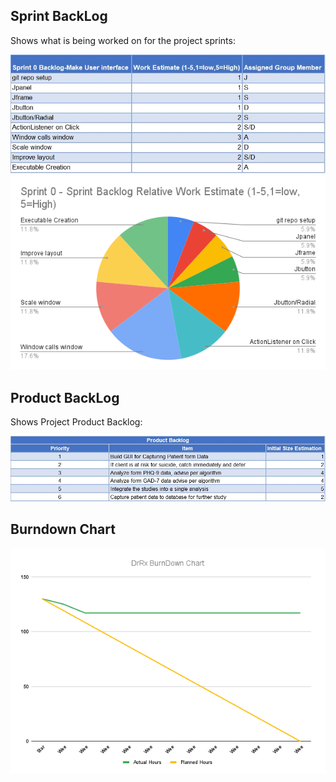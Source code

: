 ## Sprint BackLog

Shows what is being worked on for the project sprints:

 ![Chart that shows Sprint 0 Sprint Backlog](/Tracking/sp0.jpg?raw=true "Sprint 0 - Sprint Backlog")
 ![Sprint 0 Sprint Backlog](/Tracking/Sprint0_SprintBackLog.png?raw=true "Sprint 0 - Sprint Backlog Chart")

## Product BackLog

Shows Project Product Backlog:

 ![Product Backlog](/Tracking/pback0.jpg?raw=true "Product Backlog")
 
## Burndown Chart

![Chart that shows hours completed vs projected hours](/Tracking/BurnDownChart2.png?raw=true "Burndown chart")

